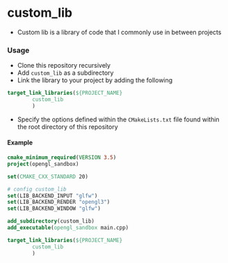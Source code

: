 # custom_lib

- Custom lib is a library of code that I commonly use in between projects

### Usage

- Clone this repository recursively 
- Add `custom_lib` as a subdirectory 
- Link the library to your project by adding the following
```cmake
target_link_libraries(${PROJECT_NAME}
        custom_lib
        )
```
- Specify the options defined within the `CMakeLists.txt` file found within the root directory of this repository 

#### Example

```cmake
cmake_minimum_required(VERSION 3.5)
project(opengl_sandbox)

set(CMAKE_CXX_STANDARD 20)

# config custom_lib
set(LIB_BACKEND_INPUT "glfw")
set(LIB_BACKEND_RENDER "opengl3")
set(LIB_BACKEND_WINDOW "glfw")

add_subdirectory(custom_lib)
add_executable(opengl_sandbox main.cpp)

target_link_libraries(${PROJECT_NAME}
        custom_lib
        )
```